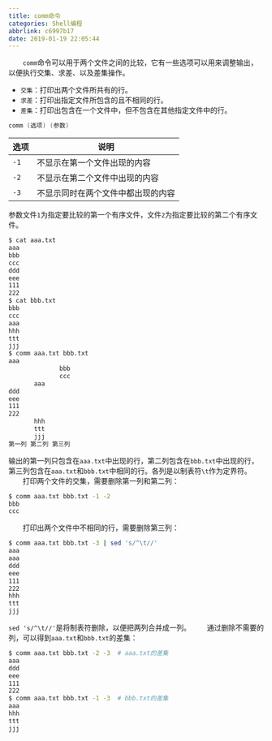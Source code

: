 ```yaml
---
title: comm命令
categories: Shell编程
abbrlink: c6997b17
date: 2019-01-19 22:05:44
---
```

&emsp;&emsp;`comm`命令可以用于两个文件之间的比较，它有一些选项可以用来调整输出，以便执行交集、求差、以及差集操作。

- `交集`：打印出两个文件所共有的行。
- `求差`：打印出指定文件所包含的且不相同的行。
- `差集`：打印出包含在一个文件中，但不包含在其他指定文件中的行。

``` c
comm (选项) (参数)
```

选项 | 说明
-----|-----
`-1` | 不显示在第一个文件出现的内容
`-2` | 不显示在第二个文件中出现的内容
`-3` | 不显示同时在两个文件中都出现的内容

参数文件`1`为指定要比较的第一个有序文件，文件`2`为指定要比较的第二个有序文件。

``` bash
$ cat aaa.txt
aaa
bbb
ccc
ddd
eee
111
222
$ cat bbb.txt
bbb
ccc
aaa
hhh
ttt
jjj
$ comm aaa.txt bbb.txt
aaa
              bbb
              ccc
       aaa
ddd
eee
111
222
       hhh
       ttt
       jjj
第一列 第二列 第三列
```

输出的第一列只包含在`aaa.txt`中出现的行，第二列包含在`bbb.txt`中出现的行，第三列包含在`aaa.txt`和`bbb.txt`中相同的行。各列是以制表符`\t`作为定界符。
&emsp;&emsp;打印两个文件的交集，需要删除第一列和第二列：

``` bash
$ comm aaa.txt bbb.txt -1 -2
bbb
ccc
```

&emsp;&emsp;打印出两个文件中不相同的行，需要删除第三列：

``` bash
$ comm aaa.txt bbb.txt -3 | sed 's/^\t//'
aaa
aaa
ddd
eee
111
222
hhh
ttt
jjj
```

`sed 's/^\t//'`是将制表符删除，以便把两列合并成一列。
&emsp;&emsp;通过删除不需要的列，可以得到`aaa.txt`和`bbb.txt`的差集：

``` bash
$ comm aaa.txt bbb.txt -2 -3  # aaa.txt的差集
aaa
ddd
eee
111
222
$ comm aaa.txt bbb.txt -1 -3  # bbb.txt的差集
aaa
hhh
ttt
jjj
```